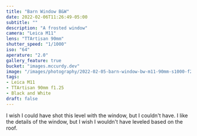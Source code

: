 ```yaml
---
title: "Barn Window B&W"
date: 2022-02-06T11:26:49-05:00
subtitle: ""
description: "A frosted window"
camera: "Leica M11"
lens: "TTArtisan 90mm"
shutter_speed: "1/1000"
iso: "64"
aperature: "2.0"
gallery_feature: true
bucket: "images.mccurdy.dev"
image: "/images/photography/2022-02-05-barn-window-bw-m11-90mm-s1000-f2-i64.JPG"
tags:
- Leica M11
- TTArtisan 90mm f1.25
- Black and White
draft: false
---
```


I wish I could have shot this level with the window, but I couldn't have. I like
the details of the window, but I wish I wouldn't have leveled based on the roof.
